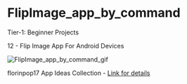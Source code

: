 # FlipImage_app_by_command


Tier-1: Beginner Projects

12 - Flip Image App For Android Devices

![FlipImage_app_by_command_gif](https://user-images.githubusercontent.com/50905347/128596894-3f037db9-99f2-4cf9-b44f-1d8e2627bece.gif)

florinpop17 App Ideas Collection - [Link for details](https://github.com/florinpop17/app-ideas)
